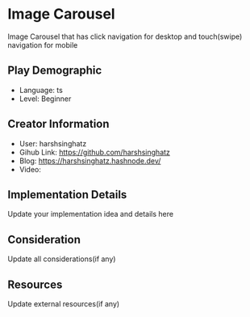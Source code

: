 # Image Carousel

Image Carousel that has click navigation for desktop and touch(swipe) navigation for mobile

## Play Demographic

- Language: ts
- Level: Beginner

## Creator Information

- User: harshsinghatz
- Gihub Link: https://github.com/harshsinghatz
- Blog: https://harshsinghatz.hashnode.dev/
- Video: 

## Implementation Details

Update your implementation idea and details here

## Consideration

Update all considerations(if any)

## Resources

Update external resources(if any)
